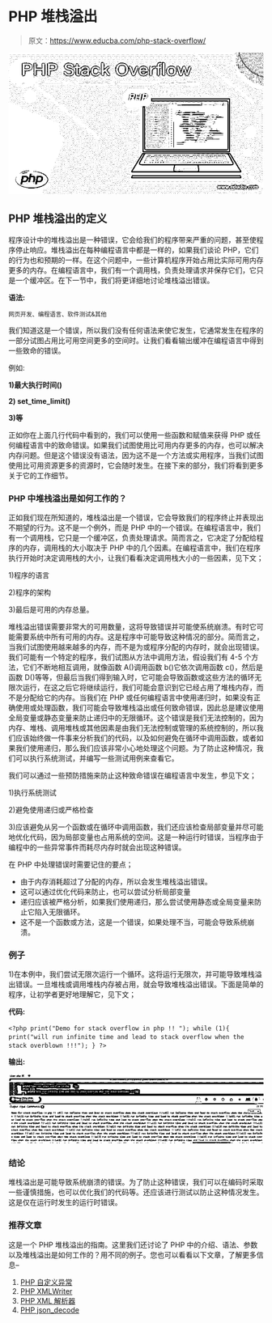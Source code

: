 # PHP 堆栈溢出

> 原文：<https://www.educba.com/php-stack-overflow/>

![PHP Stack Overflow](img/408e66c3f8c6a355d4293f78a58584e9.png)



## PHP 堆栈溢出的定义

程序设计中的堆栈溢出是一种错误，它会给我们的程序带来严重的问题，甚至使程序停止响应。堆栈溢出在每种编程语言中都是一样的，如果我们谈论 PHP，它们的行为也和预期的一样。在这个问题中，一些计算机程序开始占用比实际可用内存更多的内存。在编程语言中，我们有一个调用栈，负责处理请求并保存它们，它只是一个缓冲区。在下一节中，我们将更详细地讨论堆栈溢出错误。

**语法:**

<small>网页开发、编程语言、软件测试&其他</small>

我们知道这是一个错误，所以我们没有任何语法来使它发生，它通常发生在程序的一部分试图占用比可用空间更多的空间时。让我们看看输出缓冲在编程语言中得到一些致命的错误。

例如:

**1)最大执行时间()**

**2) set_time_limit()**

**3)等**

正如你在上面几行代码中看到的，我们可以使用一些函数和赋值来获得 PHP 或任何编程语言中的致命错误。如果我们试图使用比可用内存更多的内存，也可以解决内存问题。但是这个错误没有语法，因为这不是一个方法或实用程序，当我们试图使用比可用资源更多的资源时，它会随时发生。在接下来的部分，我们将看到更多关于它的工作细节。

### PHP 中堆栈溢出是如何工作的？

正如我们现在所知道的，堆栈溢出是一个错误，它会导致我们的程序终止并表现出不期望的行为。这不是一个例外，而是 PHP 中的一个错误。在编程语言中，我们有一个调用栈，它只是一个缓冲区，负责处理请求。简而言之，它决定了分配给程序的内存，调用栈的大小取决于 PHP 中的几个因素。在编程语言中，我们在程序执行开始时决定调用栈的大小，让我们看看决定调用栈大小的一些因素，见下文；

1)程序的语言

2)程序的架构

3)最后是可用的内存总量。

堆栈溢出错误需要非常大的可用数量，这将导致错误并可能使系统崩溃。有时它可能需要系统中所有可用的内存。这是程序中可能导致这种情况的部分。简而言之，当我们试图使用越来越多的内存，而不是为或程序分配的内存时，就会出现错误。我们可能有一个特定的程序，我们试图从方法中调用方法，假设我们有 4-5 个方法，它们不断地相互调用，就像函数 A()调用函数 b()它依次调用函数 c()，然后是函数 D()等等，但最后当我们得到输入时，它可能会导致函数或这些方法的循环无限次运行，在这之后它将继续运行，我们可能会意识到它已经占用了堆栈内存，而不是分配给它的内存。当我们在 PHP 或任何编程语言中使用递归时，如果没有正确使用或处理函数，我们可能会导致堆栈溢出或任何致命错误，因此总是建议使用全局变量或静态变量来防止递归中的无限循环。这个错误是我们无法控制的，因为内存、堆栈、调用堆栈或其他因素是由我们无法控制或管理的系统控制的，所以我们应该始终做一件事来分析我们的代码，以及如何避免在循环中调用函数，或者如果我们使用递归，那么我们应该非常小心地处理这个问题。为了防止这种情况，我们可以执行系统测试，并编写一些测试用例来查看它。

我们可以通过一些预防措施来防止这种致命错误在编程语言中发生，参见下文；

1)执行系统测试

2)避免使用递归或严格检查

3)应该避免从另一个函数或在循环中调用函数，我们还应该检查局部变量并尽可能地优化代码，因为局部变量也占用系统的空间。这是一种运行时错误，当程序由于编程中的一些异常事件而耗尽内存时就会出现这种错误。

在 PHP 中处理错误时需要记住的要点；

*   由于内存消耗超过了分配的内存，所以会发生堆栈溢出错误。
*   这可以通过优化代码来防止，也可以尝试分析局部变量
*   递归应该被严格分析，如果我们使用递归，那么尝试使用静态或全局变量来防止它陷入无限循环。
*   这不是一个函数或方法，这是一个错误，如果处理不当，可能会导致系统崩溃。

### 例子

1)在本例中，我们尝试无限次运行一个循环。这将运行无限次，并可能导致堆栈溢出错误。一旦堆栈或调用堆栈内存被占用，就会导致堆栈溢出错误。下面是简单的程序，让初学者更好地理解它，见下文；

**代码:**

`<?php
print("Demo for stack overflow in php !! ");
while (1){
print("will run infinite time and lead to stack overflow when the stack overblown !!!");
}
?>`

**输出:**

![PHP stack overflow](img/7b002d0cf1f17a42b3b79de51708734c.png)



### 结论

堆栈溢出是可能导致系统崩溃的错误。为了防止这种错误，我们可以在编码时采取一些谨慎措施，也可以优化我们的代码等。还应该进行测试以防止这种情况发生。这是仅在运行时发生的运行时错误。

### 推荐文章

这是一个 PHP 堆栈溢出的指南。这里我们还讨论了 PHP 中的介绍、语法、参数以及堆栈溢出是如何工作的？用不同的例子。您也可以看看以下文章，了解更多信息–

1.  [PHP 自定义异常](https://www.educba.com/php-custom-exception/)
2.  [PHP XMLWriter](https://www.educba.com/php-xmlwriter/)
3.  [PHP XML 解析器](https://www.educba.com/php-xml-parser/)
4.  [PHP json_decode](https://www.educba.com/php-json_decode/)





